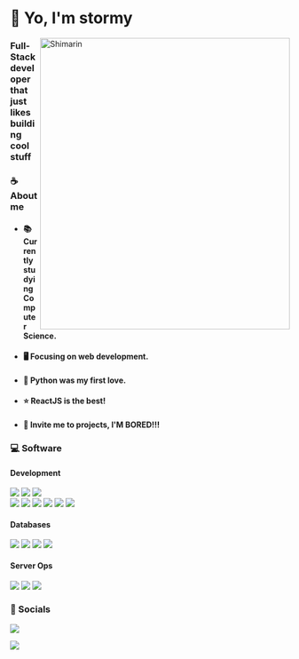 # :wave: Yo, I'm stormy

<img align="right" width="450" height="525" alt="Shimarin" src="https://media.discordapp.net/attachments/790671486976655390/1057205312140099626/index.gif"/>

### Full-Stack developer that just likes building cool stuff

<!-- <img src="https://github-readme-stats.vercel.app/api?username=stormyhs&show_icons=true&theme=transparent"/> -->

### ☕ About me

- <h4> 📚 Currently studying Computer Science. </h4>
- <h4> 🖥️ Focusing on web development. </h4>
- <h4> 🐍 Python was my first love. </h4>
- <h4> ⭐ ReactJS is the best! </h4>
- <h4> 🤝 Invite me to projects, I'M BORED!!!</h4>

### 💻 Software

<!-- <p>
  <code><img width="10%" src="https://www.vectorlogo.zone/logos/python/python-ar21.svg"></code>
  <code><img width="10%" src="https://www.vectorlogo.zone/logos/javascript/javascript-ar21.svg"></code>
  <code><img width="10%" src="https://www.vectorlogo.zone/logos/typescriptlang/typescriptlang-ar21.svg"></code>
  <br />
  <code><img width="10%" src="https://www.vectorlogo.zone/logos/reactjs/reactjs-ar21.svg"></code>
  <code><img width="10%" src="https://www.vectorlogo.zone/logos/nodejs/nodejs-ar21.svg"></code>
  <code><img width="10%" src="https://www.vectorlogo.zone/logos/expressjs/expressjs-ar21.svg"></code>
  <br />
  <code><img width="10%" src="https://www.vectorlogo.zone/logos/tailwindcss/tailwindcss-ar21.svg"></code>
  <code><img width="10%" src="https://www.vectorlogo.zone/logos/mongodb/mongodb-ar21.svg"></code>
  <code><img width="10%" src="https://www.vectorlogo.zone/logos/mysql/mysql-ar21.svg"></code>
  <br/>
  <code><img width="10%" src="https://www.vectorlogo.zone/logos/redis/redis-ar21.svg"></code>
  <code><img width="10%" src="https://www.vectorlogo.zone/logos/postgresql/postgresql-ar21.svg"></code>
  <code><img width="10%" src="https://www.vectorlogo.zone/logos/docker/docker-ar21.svg"></code>
 <br/>
  <code><img width="10%" src="https://www.vectorlogo.zone/logos/nginx/nginx-ar21.svg"></code>
  <code><img width="10%" src="https://www.vectorlogo.zone/logos/apache/apache-ar21.svg"></code>
  <code><img width="10%" src="https://www.vectorlogo.zone/logos/git-scm/git-scm-ar21.svg"></code>
  <br/>
</p> -->

<h4> Development </h4>
<p>
  <img src="https://img.shields.io/badge/PYTHON%20-blue.svg?style=for-the-badge&logo=python&logoColor=white"/>
  <img src="https://img.shields.io/badge/JAVASCRIPT%20-yellow.svg?style=for-the-badge&logo=javascript&logoColor=white"/>
  <img src="https://img.shields.io/badge/typescript%20-blue.svg?style=for-the-badge&logo=typescript&logoColor=white"/>
  <br/>
  <img src="https://img.shields.io/badge/NODE.JS%20-green.svg?style=for-the-badge&logo=node.js&logoColor=white"/>
  <img src="https://img.shields.io/badge/React%20-teal.svg?style=for-the-badge&logo=react&logoColor=white"/>
  <img src="https://img.shields.io/badge/EXPRESS.JS%20-orange.svg?style=for-the-badge&logo=express&logoColor=white"/>
  <img src="https://img.shields.io/badge/HTML5%20-%23E34F26.svg?style=for-the-badge&logo=html5&logoColor=white"/>
<!--   <br/> -->
  <img src="https://img.shields.io/badge/CSS%20-blue.svg?style=for-the-badge&logo=css3&logoColor=white"/>
  <img src="https://img.shields.io/badge/tailwind%20-teal.svg?style=for-the-badge&logo=tailwindcss&logoColor=white"/>
</p>

<h4> Databases </h4>
<p>
  <img src="https://img.shields.io/badge/mysql%20-white.svg?style=for-the-badge&logo=mysql&logoColor=black"/>
  <img src="https://img.shields.io/badge/postgresql%20-teal.svg?style=for-the-badge&logo=postgresql&logoColor=cyan"/>
  <img src="https://img.shields.io/badge/redis%20-red.svg?style=for-the-badge&logo=redis&logoColor=white"/>
  <img src="https://img.shields.io/badge/mongodb%20-darkgreen.svg?style=for-the-badge&logo=mongodb&logoColor=white"/>
</p>



<h4> Server Ops </h4>
<p>
  <img src="https://img.shields.io/badge/docker%20-blue.svg?style=for-the-badge&logo=docker&logoColor=white"/>
  <img src="https://img.shields.io/badge/apache%20-black.svg?style=for-the-badge&logo=apache&logoColor=white"/>
  <img src="https://img.shields.io/badge/nginx%20-darkgreen.svg?style=for-the-badge&logo=nginx&logoColor=white"/>
</p>

### 💬 Socials
<p><a href="https://discord.com/channels/@me" target="_blank"><img src="https://img.shields.io/badge/Discord-stormy%233999-%23ffffff?style=for-the-badge&logo=discord"/></a> </p>
<p><a href="https://twitter.com/stormyhs" target="_blank"><img src="https://img.shields.io/badge/Twitter-@stormyhs-%23ffffff?style=for-the-badge&logo=twitter"/></a></p>

<!-- ### 📈 Statistical drip -->

<!-- <img src="https://github-readme-stats.vercel.app/api?username=stormyhs&show_icons=true&theme=transparent"/> -->

<!-- <img src="https://github-readme-stats.vercel.app/api/top-langs/?username=stormyhs&theme=transparent"/> -->
